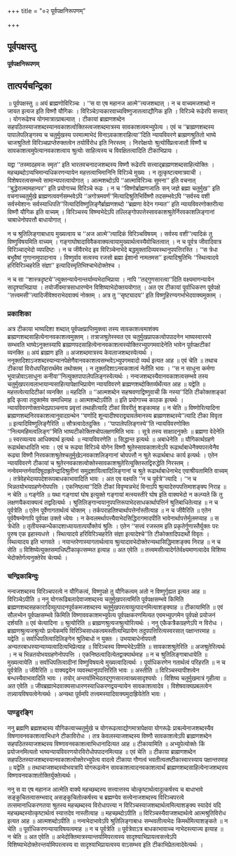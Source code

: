+++
title = "०२ पूर्वपक्षनिरूपणम्"

+++


## पूर्वपक्षस्तु

**पूर्वपक्षनिरूपणम्**

## **तात्पर्यचन्द्रिका**

॥ पूर्वपक्षस्तु ॥ अयं ब्राह्मणोविरिञ्चः । ‘‘स वा एष महानज आत्मे’’त्यजशब्दात् । न च वाच्यमजशब्दो न जायत इत्यज इति विष्णौ यौगिकः । विरिञ्चेऽप्यकारवाच्यविष्णुजातत्वाद्यौगिक इति । विरिञ्चे रूढेरपि सत्त्वात् । योगरूढेश्च योगमात्रात्प्राबल्यात् । टीकायां ब्राह्मणशब्देन सहपठितस्याजशब्दस्यानवकाशत्वोक्तिस्त्वजशब्दमात्रस्य सावकाशत्वमभ्युपेत्य । एवं च ‘‘ब्राह्मणशब्दस्य पापालेपलिङ्गस्य च चतुर्मुखस्य परमात्माभेदं विनाऽवकाशराहित्या’’दिति न्यायविवरणे ब्राह्मणश्रुतितो भाष्ये चाजश्रुतितो विरिञ्चप्राप्तेरुक्तत्वेन तयोर्विरोध इति निरस्तम् । निरपेक्षयोः श्रुत्योर्विप्रत्वजातौ विष्णौ च सावकाशत्वमुपेत्यानवकाशत्वाय श्रुत्योः साहित्यस्य च विवक्षितत्वादिति टीकाभिप्रायः ।

यद्वा ‘‘तस्मादहमजः स्मृत’’ इति भारतवचनादजशब्दस्य विष्णौ रूढेरपि सत्त्वाद्ब्राह्मणशब्दसाहित्योक्तिः । महच्छब्दोऽप्यभिमान्यधिकरणन्यायेन महत्तत्वाभिमानिनि विरिञ्चे मुख्यः । न तूत्कृष्टत्वमात्रवाची । विशेषपरत्वसम्भवे सामान्यपरत्वायोगात् । आत्मशब्दोऽपि ‘‘आत्माविरिञ्चः सुमना’’ इति वचनात् ‘‘बुद्धेरात्मामहान्पर’’ इति प्रयोगाच्च विरिञ्चे रूढः । न च ‘‘विष्णोर्ब्राह्मणजातिः सन् जज्ञे ब्रह्मा चतुर्मुख’’ इति वचनाच्चतुर्मुखे ब्राह्मणत्ववर्णसम्भवेऽपि ‘‘अगोत्रमवर्ण’’मित्यादिश्रुतिभिर्विष्णौ तदसम्भवेऽपि ‘‘सर्वस्य वशी सर्वस्येशानः सर्वस्याधिपति’’रित्यादिविष्णुलिङ्गैर्ब्राह्मणशब्दो ‘‘ब्रह्मणा वेदेन गम्यत’’ इति न्यायविवरणोक्तरीत्या विष्णौ यौगिक इति वाच्यम् । विरिञ्चस्य विष्ण्वभेदेऽपि तल्लिङ्गोपपत्तेस्सावकाशश्रुतेर्निरवकाशलिङ्गानां चाबाधेनोपपत्तौ बाधायोगात् ।

न च श्रुतिलिङ्गाबाधाय मुख्यत्वाय च ‘‘अज आत्मे’’त्यादिकं विरिञ्चविषयम् । सर्वस्य वशी’’त्यादिकं तु विष्णुविषयमिति वाच्यम् । गङ्गाघोषादाविवैकवाक्यत्वायामुख्यार्थत्वस्यैवोचितत्वात् । न च पूर्वत्र जीवादिवात्र विरिञ्चाद्भेदो व्यपदिष्टः । न च जीवैरभेद इव विरिञ्चेनाभेदे बद्धमुक्तादिव्यवस्थानुपपत्तिरस्ति । ‘‘स त्रेधा बभूवैषां गुणानामुपादानाय । विष्णुर्वाव सत्वस्य रजसो ब्रह्मा ईशानो नामतमस’’ इत्यादिश्रुतिभिः ‘‘स्थित्यादये हरिविरिञ्चहरेति संज्ञा’’ इत्यादिस्मृतिभिश्चाभेदोक्तेश्च ।

न च सा ‘‘शास्त्रदृष्ट्ये’’त्युक्तन्यायेनान्तर्याम्यभेदाभिप्राया । नापि ‘‘तद्गुणसारत्वा’’दिति वक्ष्यमाणन्यायेन सादृश्याभिप्राया । तयोर्जीवमात्रसाधारण्येन विशिष्याभेदोक्तययोगात् । अत एव टीकायां पूर्वाधिकरण पूर्वपक्षे ‘‘तत्त्वमसी’’त्यादिजीवेश्वराभेदवाक्यं नोक्तम् । अत्र तु ‘‘सृष्ट्यादय’’ इति विष्णुहिरण्यगर्भाभेदवाक्यमुक्तम् ।

### **प्रकाशिका**

अत्र टीकाया भाष्यदिशा शब्दात् पूर्वपक्षप्राप्तिमुक्त्वा तस्य सावकाशत्वमाशंक्य ब्राह्मणशब्दसाहित्येनानवकाशत्वमुक्तम् । तत्राजश्रुतेस्स्वत एव चतुर्मुखप्रापकत्वोपपादनेन भाष्यस्वारस्ये सम्भवति भाष्येऽनुक्तस्यापि ब्राह्मणपदसाहित्येनानवकाशत्वस्योक्तिरभ्युपगमवादेनेति भावेन पूर्वपक्षटीकां व्यनक्ति ॥ अयं ब्राह्मण इति ॥ अजशब्दमात्रस्य केवलाजशब्दस्येत्यर्थः । ननूक्तदिशाऽजशब्दस्यान्यानपेक्षेणैवानवकाशत्वसम्भवेऽभ्युपगमवादो व्यर्थ इत्यत आह ॥ एवं चेति ॥ तथाच टीकायां विरोधपरिहारार्थमेव तथोक्तम् । न तूक्तदिशाऽनवकाशत्वं नेतीति भावः । ‘‘स न साधुना कर्मणा भूयान्नोवाऽसाधुना कनीया’’नित्युक्तपापालेपलिङ्गस्येत्यर्थः । नन्वजशब्दस्यैवानवकाशत्वसम्भवे तस्य चतुर्मुखपरत्वलाभायान्यसाहित्यापेक्षाभिप्रायेण न्यायविवरणे ब्राह्मणशब्दोक्तिर्व्यर्थेत्यत आह ॥ यद्वेति ॥ महत्तत्वेत्यादिटीकां व्यनक्ति ॥ महदिति ॥ ‘‘आत्मशब्देन सहश्रवणाद्विष्णुवाची किं नस्या’’दिति टीकोक्तशङ्कां हृदि कृत्वा तदुक्तमेव समाधिमाह ॥ आत्मशब्दोऽपीति ॥ इति प्रयोगाच्च काठक इत्यर्थः । न्यायविवरणोक्ताभेदप्रपञ्चनाय प्रवृत्तां तथाहीत्यादि टीकां विवरीतुं शङ्कामाह ॥ न चेति ॥ विष्णोरित्यादिना ब्राह्मणशब्दनिरवकाशत्वानुवादग्रन्थेन ‘‘वर्णादि शून्यादीश्वराद्व्यावर्तमानस्य ब्राह्मणशब्दस्ये’’त्यादि टीका विवृता ॥ इत्यादिविष्णुलिङ्गैरिति ॥ सौत्रत्वादेतदुक्तिः । ‘‘पापालेपलिङ्गस्ये’’ति न्यायविवरणोक्तिः ‘‘नित्यमहिमत्वलिङ्ग’’मिति भाष्यटीकोक्तिश्चोपलक्षणमिति भावः । सूत्रे तस्य साक्षादनुक्तेः ॥ ब्रह्मणा वेदेनेति ॥ स्वरव्यत्यय आधिक्यार्थ इत्यर्थः ॥ न्यायविवरणेति ॥ सिद्धान्त इत्यर्थः ॥ अबाधेनेति ॥ यौगिकार्थग्रहणे रूढार्थबाधादिति भावः । एवं च रूढ्या विरिञ्चे योगेन विष्णौ श्रुतेस्सावकाशत्वेऽपि रूढार्थाबाधेनैक्यपरत्वेनैव रूढ्या विष्णौ निरवकाशश्रुतेश्चतुर्मुखेऽनवकाशलिङ्गानां चोपपत्तौ न श्रुते रूढार्थबाधः कार्य इत्यर्थः । एतेन न्यायविवरणे टीकायां च श्रुतेरनवकाशत्वोक्तेस्सावकाशश्रुतेरित्युक्तिस्तद्विरुद्धेति निरस्तम् । नन्वेवमन्तर्नयादिषूदाहृतेन्द्रादिश्रुतीनां समुद्रशायित्वादिलिङ्गानां च श्रुते रूढार्थाबाधेनाभेद एवाश्रीयतामिति वाच्यम् । तत्रेवेहभेदव्यपदेशरूपबाधकाभावादिति भावः । अत एव वक्ष्यति ‘‘न च पूर्वत्रे’’त्यादि । ‘‘न च भिन्नतयोभयग्रहणेनोपपत्तिः । एकनिष्ठत्वा’’दिति टीकां विवृण्वन्नभेदं विनाऽपि श्रुत्यादेरुपपत्तिमाशङ्क्य निराह ॥ न चेति ॥ गङ्गेति ॥ यथा गङ्गायां घोष इत्युक्ते गङ्गायां मत्स्यस्तीरे घोष इति वाक्यभेदो न कल्प्यते किं तु लक्षणयैकवाक्यत्वं तद्वदित्यर्थः । श्रुतिलिङ्गान्वयानुपपत्तिरूपाभेदसाधकार्थापत्तिर्न श्रुतिबाधितेत्याह ॥ न च पूर्वत्रेति ॥ एतेन पूर्वेणागतार्थत्वं चोक्तम् । तर्कपराहतिश्चार्थापत्तेर्नास्तीत्याह ॥ न च जीवैरिति ॥ एतेन पूर्ववैषम्येणापि पूर्वपक्ष उक्तो ध्येयः । न केवलमर्थापत्त्यैवाभेदसिद्धिरागमादपीति भावेनार्थापत्तेर्मूलमप्याह ॥ स त्रेधेति ॥ तृतीयस्कन्धैकादशाध्यायतात्पर्योक्तेयं श्रुतिः । एतेन ‘‘सत्त्वं रजस्तम इति प्रकृतेर्गुणास्तैर्युक्तः परः पुरुष एक इहास्यधत्ते । स्थित्यादये हरिविरिञ्चहरेति संज्ञा इत्यादेश्चे’’ति टीकोक्तादिपदार्थो विवृतः । स्थित्यादय इति भागवते । नयान्तरेणास्यागतार्थत्वाय श्रुत्यादावभेदोक्तेरन्यथासिद्धिमाशङ्क्य निराह ॥ न च सेति ॥ विशिष्येत्युक्तसमाधिष्टीकाकृत्सम्मत इत्याह ॥ अत एवेति ॥ तत्त्वमसीत्यादेर्गतेर्वक्ष्यमाणत्वादेव विशिष्य भेदोक्तेर्गत्यनुक्तेरेव चेत्यर्थः ।

### **चन्द्रिकाबिन्दुः**

नन्वजशब्दस्य विरिञ्चपरत्वे न यौगिकत्वं, विष्णुपक्षे तु यौगिकत्वम् अतो न विष्णुर्गृह्यत इत्यत आह ॥ विरिञ्चेऽपीति ॥ ननु योगरूढिबलादेवाजशब्दस्य चतुर्मुखपरत्वमिति पूर्वपक्षसम्भवे किमिति ब्राह्मणशब्दसहकारादिव्युत्पादनपूर्वकमजशब्दस्य चतुर्मुखपरत्वव्युत्पादनमित्याशङ्क्याह ॥ टीकायामिति ॥ एवं सौलभ्येन पूर्वपक्षसम्भवे किमिति विष्णाववकाशमभ्युपेत्य पूर्वपक्षकरणमित्यत एवमभ्युपगमेन पूर्वपक्षे प्रयोजनं दर्शयति ॥ एवं चेत्यादिना ॥ श्रुत्योरिति ॥ ब्राह्मणश्रुत्यजश्रुत्योरित्यर्थः । ननु एकैकत्रैकग्रहणेऽपि न विरोधः । ब्राह्मणश्रुत्यजश्रुत्योः प्रत्येकमपि विरिञ्चिसाधकत्वमस्तीत्यभिप्रायेण तदुपपत्तिरित्यस्वरसात् पक्षान्तरमाह ॥ यद्वेति ॥ सर्वाधिपतित्वादिलिङ्गेन श्रुतिबाधो न युक्तः । उभयाबाधेनोपपत्तौ अन्यतरबाधस्यान्याय्यत्वादित्यभिप्रेत्याह ॥ विरिञ्चस्य विष्ण्वभेदेऽपीति ॥ सावकाशश्रुतेरिति ॥ अजश्रुतेरित्यर्थः । न च भिन्नतयोभयग्रहणेनोपपत्तिः । एकनिष्ठत्वादित्येतद्वाक्यार्थमाह ॥ न च श्रुतिलिङ्गाबाधायेति ॥ मुख्यत्वायेति ॥ सर्वाधिपतित्वादीनां विष्णुविषयत्वे मुख्यत्वादित्यर्थः । पूर्वाधिकरणेन गतार्थत्वं परिहरति ॥ न च पूर्वत्रेति ॥ जीवैरिति ॥ वाक्यद्वयेन व्यवस्थानुपपत्तिरिति भावः ॥ अस्तीति ॥ विरिञ्चस्यापीशत्वेन बन्धस्यैवाभावादिति भावः । तयोर् अन्तर्यामिभेदतद्गुणसारत्वाख्यसादृश्ययोः । विशिष्य चतुर्मुखमात्रं गृहीत्वा ॥ अत एवेति ॥ जीवब्रह्माभेदवाक्यसाधारणस्याधिकरणद्वयन्यायेन सावकाशत्वादेव । विशेषवाक्यप्रबलत्वेन तन्न्यायविषयत्वेनेत्यर्थः । अन्यथा पूर्वमपि तत्त्वमस्यादिवाक्यमुदाह्रियेतेति भावः ।

### **पाण्डुरङ्गि**

ननु ब्रह्मणि ब्रह्मशब्दस्य यौगिकत्वाच्चतुर्मुखे च योगरूढत्वाद्योगमात्रापेक्षया योगरूढेः प्राबल्येनाजशब्दस्यैव विषणावनवकाशत्वाभिधाने टीकाविरोधः । तत्र केवलस्याजशब्दस्य विष्णौ सावकाशत्वेऽपि ब्राह्मणशब्देन सहपठितस्याजशब्दस्य विष्णावनवकाशत्वाभिधानादित्यत आह ॥ टीकायामिति ॥ अभ्युपेत्योक्तेः किं प्रयोजनमित्यतो भाष्यन्यायविवरणयोरविरोधोपपादनमित्याह ॥ एवं चेति ॥ टीकाया ब्राह्मणशब्देन सहपठितस्याजशब्दस्यानवकाशत्वोक्तेरभ्युपेत्य वादत्वे टीकाया गौणत्वं भवतीत्यतष्टीकास्वारस्याय पक्षान्तरमाह ॥ यद्वेति ॥ तथाचाजशब्दस्योभयत्रापि योगरूढत्वेन सावकाशत्वादनवकाशत्वार्थं ब्राह्मणशब्दसाहित्येनाजशब्दस्य विष्णावनवकाशतोक्तिर्युक्तेत्यर्थः ।

ननु स वा एष महानज आत्मेति वाक्ये महच्छब्दस्य सत्त्वात्तस्य चोत्कृष्टार्थत्वादुत्कर्षस्य च बाधाभावे सङ्कुचितत्वासम्भवाद् असङ्कुचितोत्कर्षस्य च ब्रह्मण्येव सत्त्वेनाजशब्दस्य विरिञ्चपरत्वे तत्समानाधिकरणतया श्रुतस्य महच्छब्दस्य विरोधापत्त्या न विरिञ्चस्याजशब्दार्थत्वमित्याशङ्क्य स्यादेवं यदि महच्छब्दस्योत्कृष्टार्थत्वं स्यात्तदेव नास्तीत्याह ॥ महच्छब्दोऽपीति ॥ विरिञ्चस्यैवाजशब्दार्थत्वे आत्मश्रुतिविरोध इत्यत आह ॥ आत्मशब्दोऽपीति ॥ नन्वभेदाभावेऽपि श्रुतिलिङ्गाबाधः सम्भवतीत्यभेदः किमर्थमित्याशङ्कते ॥ न चेति ॥ पूर्वाधिकरणन्यायाविषयत्वमाह ॥ न च पूर्वत्रेति ॥ पूर्वत्रेवाऽत्र बाधकाभावाच्च नाभेदस्त्याज्य इत्याह ॥ न चेति ॥ अत एवेति ॥ अभेदोक्तिमात्रस्यान्तर्यामिपरत्वस्य सादृश्याभिप्रायत्वसत्त्वेऽपि विशिष्याभेदोक्तेरन्तर्यामिपरत्वस्य वा सादृश्याभिप्रायत्वस्य वाऽसम्भव इति टीकाभिप्रेतत्वादेवेत्यर्थः ।

